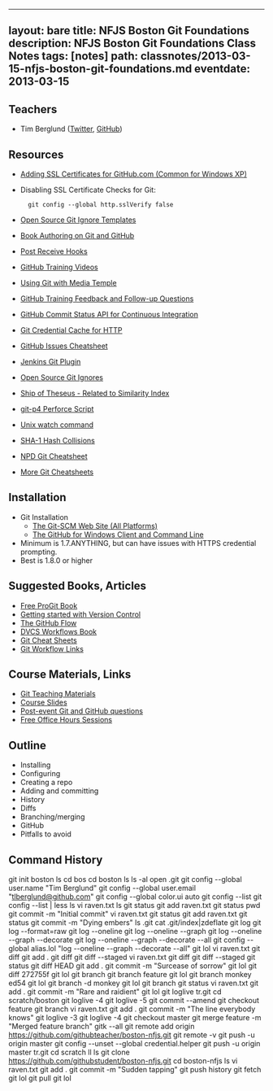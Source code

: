 
---
layout: bare
title: NFJS Boston Git Foundations
description: NFJS Boston Git Foundations Class Notes
tags: [notes]
path: classnotes/2013-03-15-nfjs-boston-git-foundations.md
eventdate: 2013-03-15
---

## Teachers
* Tim Berglund ([Twitter](http://twitter.com/tlberglund), [GitHub](https://github.com/tlberglund))

## Resources

* [Adding SSL Certificates for GitHub.com (Common for Windows XP)](http://stackoverflow.com/questions/3777075/https-github-access/4454754#4454754)
* Disabling SSL Certificate Checks for Git:

        git config --global http.sslVerify false
* [Open Source Git Ignore Templates](https://github.com/github/gitignore)
* [Book Authoring on Git and GitHub](http://teach.github.com/articles/book-authoring-using-git-and-github/)
* [Post Receive Hooks](https://help.github.com/articles/post-receive-hooks)
* [GitHub Training Videos](http://training.github.com/resources/videos/)
* [Using Git with Media Temple](http://carl-topham.com/theblog/post/using-git-media-temple/)
* [GitHub Training Feedback and Follow-up Questions](https://github.com/githubtraining/feedback/issues?state=open)
* [GitHub Commit Status API for Continuous Integration](https://github.com/blog/1227-commit-status-api)
* [Git Credential Cache for HTTP](http://teach.github.com/articles/lesson-git-credential-cache/)
* [GitHub Issues Cheatsheet](http://teach.github.com/articles/github-issues-cheatsheet/)
* [Jenkins Git Plugin](https://wiki.jenkins-ci.org/display/JENKINS/Git+Plugin)
* [Open Source Git Ignores](https://github.com/github/gitignore)
* [Ship of Theseus - Related to Similarity Index](http://en.wikipedia.org/wiki/Ship_of_Theseus)
* [git-p4 Perforce Script](http://kb.perforce.com/article/1417/git-p4)
* [Unix watch command](http://en.wikipedia.org/wiki/Watch_(Unix))
* [SHA-1 Hash Collisions](http://git-scm.com/book/ch6-1.html#A-SHORT-NOTE-ABOUT-SHA-1)
* [NPD Git Cheatsheet](http://ndpsoftware.com/git-cheatsheet.html)
* [More Git Cheatsheets](http://teach.github.com/articles/git-cheatsheets/)

## Installation
* Git Installation
    * [The Git-SCM Web Site (All Platforms)](http://git-scm.com)
    * [The GitHub for Windows Client and Command Line](http://windows.github.com)
* Minimum is 1.7.ANYTHING, but can have issues with HTTPS credential prompting.
* Best is 1.8.0 or higher

## Suggested Books, Articles
* [Free ProGit Book](http://git-scm.com/book)
* [Getting started with Version Control](http://teach.github.com/articles/lesson-new-to-version-control/)
* [The GitHub Flow](http://scottchacon.com/2011/08/31/github-flow.html)
* [DVCS Workflows Book](https://github.com/zkessin/dvcs-workflows)
* [Git Cheat Sheets](http://teach.github.com/articles/git-cheatsheets/)
* [Git Workflow Links](https://pinboard.in/u:matthew.mccullough/t:git+workflow)

## Course Materials, Links
* [Git Teaching Materials](http://teach.github.com)
* [Course Slides](http://teach.github.com/articles/course-slides/)
* [Post-event Git and GitHub questions](https://github.com/githubtraining/feedback/)
* [Free Office Hours Sessions](http://training.github.com/web/free-classes/)

## Outline

* Installing
* Configuring
* Creating a repo
* Adding and committing
* History
* Diffs
* Branching/merging
* GitHub
* Pitfalls to avoid


## Command History

  git init boston
  ls
  cd bos
  cd boston
  ls
  ls -al
  open .git
  git config --global user.name "Tim Berglund"
  git config --global user.email "tlberglund@github.com"
  git config --global color.ui auto
  git config --list
  git config --list | less
  ls
  vi raven.txt
  ls
  git status
  git add raven.txt
  git status
  pwd
  git commit -m "Initial commit"
  vi raven.txt
  git status
  git add raven.txt
  git status
  git commit -m "Dying embers"
  ls .git
  cat .git/index|zdeflate
  git log
  git log --format=raw
  git log --oneline
  git log --oneline --graph
  git log --oneline --graph --decorate
  git log --oneline --graph --decorate --all
  git config --global alias.lol "log --oneline --graph --decorate --all"
  git lol
  vi raven.txt
  git diff
  git add .
  git diff
  git diff --staged
  vi raven.txt
  git diff
  git diff --staged
  git status
  git diff HEAD
  git add .
  git commit -m "Surcease of sorrow"
  git lol
  git diff 272755f
  git lol
  git branch
  git branch feature
  git lol
  git branch monkey ed54
  git lol
  git branch -d monkey
  git lol
  git branch
  git status
  vi raven.txt
  git add .
  git commit -m "Rare and raidient"
  git lol
  git loglive
  tr.git
  cd scratch/boston
  git loglive -4
  git loglive -5
  git commit --amend
  git checkout feature
  git branch
  vi raven.txt
  git add .
  git commit -m "The line everybody knows"
  git loglive -3
  git loglive -4
  git checkout master
  git merge feature -m "Merged feature branch"
  gitk --all
  git remote add origin https://github.com/githubteacher/boston-nfjs.git
  git remote -v
  git push -u origin master
  git config --unset --global credential.helper
  git push -u origin master
  tr.git
  cd scratch
  ll
  ls
  git clone https://github.com/githubstudent/boston-nfjs.git
  cd boston-nfjs
  ls
  vi raven.txt
  git add .
  git commit -m "Sudden tapping"
  git push
  history
  git fetch
  git lol
  git pull
  git lol

